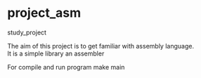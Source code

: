 # project_asm
study_project

The aim of this project is to get familiar with assembly language.\
It is a simple library an assembler

For compile and run program
make main
